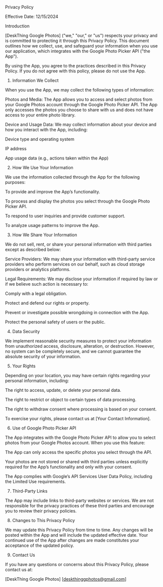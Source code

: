 Privacy Policy

Effective Date: 12/15/2024

Introduction

[DeskThing Google Photos] ("we," "our," or "us") respects your privacy and is committed to protecting it through this Privacy Policy. This document outlines how we collect, use, and safeguard your information when you use our application, which integrates with the Google Photo Picker API ("the App").

By using the App, you agree to the practices described in this Privacy Policy. If you do not agree with this policy, please do not use the App.

1. Information We Collect

When you use the App, we may collect the following types of information:

Photos and Media: The App allows you to access and select photos from your Google Photos account through the Google Photo Picker API. The App only accesses the photos you choose to share with us and does not have access to your entire photo library.

Device and Usage Data: We may collect information about your device and how you interact with the App, including:

Device type and operating system

IP address

App usage data (e.g., actions taken within the App)

2. How We Use Your Information

We use the information collected through the App for the following purposes:

To provide and improve the App’s functionality.

To process and display the photos you select through the Google Photo Picker API.

To respond to user inquiries and provide customer support.

To analyze usage patterns to improve the App.

3. How We Share Your Information

We do not sell, rent, or share your personal information with third parties except as described below:

Service Providers: We may share your information with third-party service providers who perform services on our behalf, such as cloud storage providers or analytics platforms.

Legal Requirements: We may disclose your information if required by law or if we believe such action is necessary to:

Comply with a legal obligation.

Protect and defend our rights or property.

Prevent or investigate possible wrongdoing in connection with the App.

Protect the personal safety of users or the public.

4. Data Security

We implement reasonable security measures to protect your information from unauthorized access, disclosure, alteration, or destruction. However, no system can be completely secure, and we cannot guarantee the absolute security of your information.

5. Your Rights

Depending on your location, you may have certain rights regarding your personal information, including:

The right to access, update, or delete your personal data.

The right to restrict or object to certain types of data processing.

The right to withdraw consent where processing is based on your consent.

To exercise your rights, please contact us at [Your Contact Information].

6. Use of Google Photo Picker API

The App integrates with the Google Photo Picker API to allow you to select photos from your Google Photos account. When you use this feature:

The App can only access the specific photos you select through the API.

Your photos are not stored or shared with third parties unless explicitly required for the App’s functionality and only with your consent.

The App complies with Google’s API Services User Data Policy, including the Limited Use requirements.

7. Third-Party Links

The App may include links to third-party websites or services. We are not responsible for the privacy practices of these third parties and encourage you to review their privacy policies.

8. Changes to This Privacy Policy

We may update this Privacy Policy from time to time. Any changes will be posted within the App and will include the updated effective date. Your continued use of the App after changes are made constitutes your acceptance of the updated policy.

9. Contact Us

If you have any questions or concerns about this Privacy Policy, please contact us at:

[DeskThing Google Photos]
[deskthinggphotos@gmail.com]
